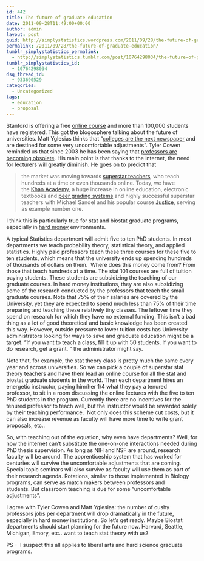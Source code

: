 ```yaml
---
id: 442
title: The future of graduate education
date: 2011-09-28T11:49:00+00:00
author: admin
layout: post
guid: http://simplystatistics.wordpress.com/2011/09/28/the-future-of-graduate-education
permalink: /2011/09/28/the-future-of-graduate-education/
tumblr_simplystatistics_permalink:
  - http://simplystatistics.tumblr.com/post/10764298034/the-future-of-graduate-education
tumblr_simplystatistics_id:
  - 10764298034
dsq_thread_id:
  - 933690529
categories:
  - Uncategorized
tags:
  - education
  - proposal
---
```

Stanford is offering a free <a href="http://www.nytimes.com/2011/08/16/science/16stanford.html?_r=1" target="_blank">online course</a> and more than 100,000 students have registered. This got the blogosphere talking about the future of universities. Matt Yglesias thinks that &#8220;<a href="http://bit.ly/qm97hI" target="_blank">colleges are the next newspaper</a> and are destined for some very uncomfortable adjustments&#8221;. Tyler Cowen reminded us that since 2003 he has been saying that <a href="http://marginalrevolution.com/marginalrevolution/2011/08/the-coming-education-revolution.html" target="_blank">professors are becoming obsolete</a>. His main point is that thanks to the internet, the need for lecturers will greatly diminish. He goes on to predict that

> <span>the market was moving towards <a href="http://marginalrevolution.com/marginalrevolution/2009/12/online-education-and-the-market-for-superstar-teachers.html" target="_blank">superstar teachers</a>, who teach hundreds at a time or even thousands online. Today, we have the <a href="http://www.khanacademy.org/" target="_blank">Khan Academy</a>, a huge increase in online education, electronic textbooks and <a href="http://marginalrevolution.com/marginalrevolution/2011/05/sword-for-peer-grading.html" target="_blank">peer grading systems</a> and highly successful superstar teachers with Michael Sandel and his popular course <a href="http://www.justiceharvard.org/" target="_blank">Justice</a>, serving as example number one.</span>

I think this is particularly true for stat and biostat graduate programs, especially in <a href="http://simplystatistics.tumblr.com/post/10124797490/advice-for-stats-students-on-the-academic-job-market" target="_blank">hard money</a> environments.

<!-- more -->A typical Statistics department will admit five to ten PhD students. In most departments we teach probability theory, statistical theory, and applied statistics. Highly paid professors teach these three courses for these five to ten students, which means that the university ends up spending hundreds of thousands of dollars on them.  Where does this money come from? From those that teach hundreds at a time. The stat 101 courses are full of tuition paying students. These students are subsidizing the teaching of our graduate courses. In hard money institutions, they are also subsidizing some of the research conducted by the professors that teach the small graduate courses. Note that 75% of their salaries are covered by the University, yet they are expected to spend much less than 75% of their time preparing and teaching these relatively tiny classes. The leftover time they spend on research for which they have no external funding. This isn&#8217;t a bad thing as a lot of good theoretical and basic knowledge has been created this way. However, outside pressure to lower tuition costs has University administrators looking for ways to save and graduate education might be a target. &#8220;If you want to teach a class, fill it up with 50 students. If you want to do research, get a grant. &#8221; the administrator might say.

Note that, for example, the stat theory class is pretty much the same every year and across universities. So we can pick a couple of superstar stat theory teachers and have them lead an online course for all the stat and biostat graduate students in the world. Then each department hires an energetic instructor, paying him/her 1/4 what they pay a tenured professor, to sit in a room discussing the online lectures with the five to ten PhD students in the program. Currently there are no incentives for the tenured professor to teach well, but the instructor would be rewarded solely by their teaching performance.  Not only does this scheme cut costs, but it can also increase revenue as faculty will have more time to write grant proposals, etc..

So, with teaching out of the equation, why even have departments? Well, for now the internet can&#8217;t substitute the one-on-one interactions needed during PhD thesis supervision. As long as NIH and NSF are around, research faculty will be around. The apprenticeship system that has worked for centuries will survive the uncomfortable adjustments that are coming. Special topic seminars will also survive as faculty will use them as part of their research agenda. Rotations, similar to those implemented in Biology programs, can serve as match makers between professors and students. But classroom teaching is due for some &#8220;uncomfortable adjustments&#8221;.

I agree with Tyler Cowen and Matt Yglesias: the number of cushy professors jobs per department will drop dramatically in the future, especially in hard money institutions. So let&#8217;s get ready. Maybe Biostat departments should start planning for the future now. Harvard, Seattle, Michigan, Emory, etc.. want to teach stat theory with us?

PS -  I suspect this all applies to liberal arts and hard science graduate programs.